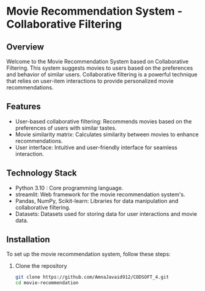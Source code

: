 # Movie Recommendation System - Collaborative Filtering

## Overview
Welcome to the Movie Recommendation System based on Collaborative Filtering. This system suggests movies to users based on the preferences and behavior of similar users. Collaborative filtering is a powerful technique that relies on user-item interactions to provide personalized movie recommendations.

## Features
- User-based collaborative filtering: Recommends movies based on the preferences of users with similar tastes.
- Movie similarity matrix: Calculates similarity between movies to enhance recommendations.
- User interface: Intuitive and user-friendly interface for seamless interaction.

## Technology Stack
- Python 3.10 : Core programming language.
- streamlit: Web framework for the movie recommendation system's.
- Pandas, NumPy, Scikit-learn: Libraries for data manipulation and collaborative filtering.
- Datasets:  Datasets used for storing data for user interactions and movie data.

## Installation

To set up the movie recommendation system, follow these steps:

1. Clone the repository
   ```sh
   git clone https://github.com/AmnaJavaid912/CODSOFT_4.git
   cd movie-recommendation
